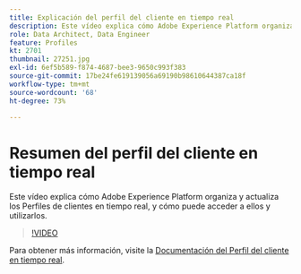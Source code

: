 ```yaml
---
title: Explicación del perfil del cliente en tiempo real
description: Este vídeo explica cómo Adobe Experience Platform organiza y actualiza los Perfiles de clientes en tiempo real, y cómo puede acceder a ellos y utilizarlos.
role: Data Architect, Data Engineer
feature: Profiles
kt: 2701
thumbnail: 27251.jpg
exl-id: 6ef5b589-f874-4687-bee3-9650c993f383
source-git-commit: 17be24fe619139056a69190b98610644387ca18f
workflow-type: tm+mt
source-wordcount: '68'
ht-degree: 73%

---
```


# Resumen del perfil del cliente en tiempo real

Este vídeo explica cómo Adobe Experience Platform organiza y actualiza los Perfiles de clientes en tiempo real, y cómo puede acceder a ellos y utilizarlos.

>[!VIDEO](https://video.tv.adobe.com/v/27251?quality=12&learn=on)

Para obtener más información, visite la [Documentación del Perfil del cliente en tiempo real](https://experienceleague.adobe.com/docs/experience-platform/profile/home.html?lang=es).
